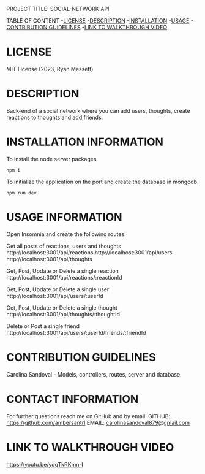 PROJECT TITLE: SOCIAL-NETWORK-API

TABLE OF CONTENT 
-[LICENSE](#LICENSE) 
-[DESCRIPTION](#DESCRIPTION) 
-[INSTALLATION](#INSTALLATION) 
-[USAGE](#USAGE) -[CONTRIBUTION GUIDELINES](#CONTRIBUTION-GUIDELINES) 
-[LINK TO WALKTHROUGH VIDEO](#LINK-TO-WALKTHROUGH-VIDEO)

# LICENSE

MIT License (2023, Ryan Messett)

# DESCRIPTION

Back-end of a social network where you can add users, thoughts, create reactions to thoughts and add friends.

# INSTALLATION INFORMATION

To install the node server packages

```
npm i
```

To initialize the application on the port and create the database in mongodb.

```
npm run dev
```

# USAGE INFORMATION

Open Insomnia and create the following routes:

Get all posts of reactions, users and thoughts
http://localhost:3001/api/reactions
http://localhost:3001/api/users
http://localhost:3001/api/thoughts

Get, Post, Update or Delete a single reaction
http://localhost:3001/api/reactions/:reactionId

Get, Post, Update or Delete a single user
http://localhost:3001/api/users/:userId

Get, Post, Update or Delete a single thought
http://localhost:3001/api/thoughts/:thoughtId

Delete or Post a single friend
http://localhost:3001/api/users/:userId/friends/:friendId

# CONTRIBUTION GUIDELINES

Carolina Sandoval - Models, controllers, routes, server and database.

# CONTACT INFORMATION

For further questions reach me on GitHub and by email.
GITHUB: https://github.com/ambersanti1
EMAIL: carolinasandoval879@gmail.com

# LINK TO WALKTHROUGH VIDEO
https://youtu.be/yqqTkRKmn-I

